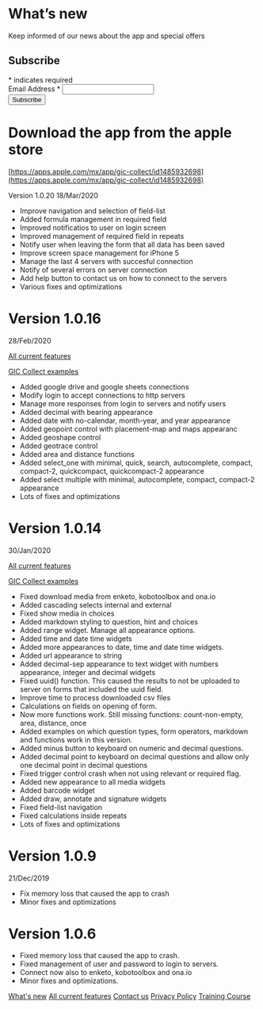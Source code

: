 # What’s new

Keep informed of our news about the app and special offers
<!-- Begin Mailchimp Signup Form -->
<div id="mc_embed_signup">
<form action="https://github.us4.list-manage.com/subscribe/post?u=fd84e7b022eedaaec133c1eb0&amp;id=c204a3a1bb" method="post" id="mc-embedded-subscribe-form" name="mc-embedded-subscribe-form" class="validate" target="_blank" novalidate>
    <div id="mc_embed_signup_scroll">
	<h2>Subscribe</h2>
<div class="indicates-required"><span class="asterisk">*</span> indicates required</div>
<div class="mc-field-group">
	<label for="mce-EMAIL">Email Address  <span class="asterisk">*</span>
</label>
	<input type="email" value="" name="EMAIL" class="required email" id="mce-EMAIL">
</div>
	<div id="mce-responses" class="clear">
		<div class="response" id="mce-error-response" style="display:none"></div>
		<div class="response" id="mce-success-response" style="display:none"></div>
	</div>    <!-- real people should not fill this in and expect good things - do not remove this or risk form bot signups-->
    <div style="position: absolute; left: -5000px;" aria-hidden="true"><input type="text" name="b_fd84e7b022eedaaec133c1eb0_c204a3a1bb" tabindex="-1" value=""></div>
    <div class="clear"><input type="submit" value="Subscribe" name="subscribe" id="mc-embedded-subscribe" class="button"></div>
    </div>
</form>
</div>

<!--End mc_embed_signup-->

# Download the app from the apple store

[https://apps.apple.com/mx/app/gic-collect/id1485932698](https://apps.apple.com/mx/app/gic-collect/id1485932698)

Version 1.0.20
18/Mar/2020

- Improve navigation and selection of field-list
- Added formula management in required field
- Improved notificatios to user on login screen
- Improved management of required field in repeats
- Notify user when leaving the form that all data has been saved
- Improve screen space management for iPhone 5
- Manage the last 4 servers with succesful connection
- Notify of several errors on server connection
- Add help button to contact us on how to connect to the servers
- Various fixes and optimizations

# Version 1.0.16

28/Feb/2020

[All current features](https://dsalazarrojas.github.io/Odk-Collect-for-IOS/GIC%20Collect%20features.html)

[GIC Collect examples](https://github.com/dsalazarrojas/Odk-Collect-for-IOS/tree/master/examples)

- Added google drive and google sheets connections
- Modify login to accept connections to http servers
- Manage more responses from login to servers and notify users
- Added decimal with bearing appearance
- Added date with no-calendar, month-year, and year appearance
- Added geopoint control with placement-map and maps appearanc
- Added geoshape control
- Added geotrace control
- Added area and distance functions
- Added select_one with minimal, quick, search, autocomplete, compact, compact-2, quickcompact, quickcompact-2 appearance
- Added select multiple with minimal, autocomplete, compact, compact-2 appearance
- Lots of fixes and optimizations

# Version 1.0.14

30/Jan/2020

[All current features](https://dsalazarrojas.github.io/Odk-Collect-for-IOS/GIC%20Collect%20features.html)

[GIC Collect examples](https://github.com/dsalazarrojas/Odk-Collect-for-IOS/tree/master/examples)

- Fixed download media from enketo, kobotoolbox and ona.io
- Added cascading selects internal and external
- Fixed show media in choices
- Added markdown styling to question, hint and choices
- Added range widget. Manage all appearance options. 
- Added time and date time widgets
- Added more appearances to date, time and date time widgets.
- Added url appearance to string
- Added decimal-sep appearance to text widget with numbers appearance, integer and decimal widgets
- Fixed uuid() function. This caused the results to not be uploaded to server on forms that included the uuid field.
- Improve time to process downloaded csv files 
- Calculations on fields on opening of form.
- Now more functions work. Still missing functions: count-non-empty, area, distance, once
- Added examples on which question types, form operators, markdown and functions work in this version. 
- Added minus button to keyboard on numeric and decimal questions.
- Added decimal point to keyboard on decimal questions and allow only one decimal point in decimal questions
- Fixed trigger control crash when not using relevant or required flag.
- Added new appearance to all media widgets
- Added barcode widget
- Added draw, annotate and signature widgets
- Fixed field-list navigation
- Fixed calculations inside repeats
- Lots of fixes and optimizations

# Version 1.0.9 

21/Dec/2019

- Fix memory loss that caused the app to crash
- Minor fixes and optimizations

# Version 1.0.6

- Fixed memory loss that caused the app to crash.
- Fixed management of user and password to login to servers.
- Connect now also to enketo, kobotoolbox and ona.io
- Minor fixes and optimizations.

[What's new](https://dsalazarrojas.github.io/Odk-Collect-for-IOS/What's%20new.html)
[All current features](https://dsalazarrojas.github.io/Odk-Collect-for-IOS/GIC%20Collect%20features.html)
[Contact us](https://dsalazarrojas.github.io/Odk-Collect-for-IOS/Contact-Us.html)
[Privacy Policy](https://dsalazarrojas.github.io/Odk-Collect-for-IOS/Privacy-Policy.html)
[Training Course](https://dsalazarrojas.github.io/Odk-Collect-for-IOS/GIC%20Collect%20for%20IOS%20Compatible%20with%20ODK%20Training%20Course.html)
